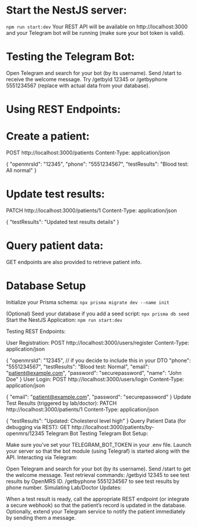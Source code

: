
# Start the NestJS server:

```npm run start:dev```
Your REST API will be available on http://localhost:3000 and your Telegram bot will be running (make sure your bot token is valid).

# Testing the Telegram Bot:

Open Telegram and search for your bot (by its username).
Send /start to receive the welcome message.
Try /getbyid 12345 or /getbyphone 5551234567 (replace with actual data from your database).


# Using REST Endpoints:


# Create a patient:
POST http://localhost:3000/patients
Content-Type: application/json

{
  "openmrsId": "12345",
  "phone": "5551234567",
  "testResults": "Blood test: All normal"
}

# Update test results:
PATCH http://localhost:3000/patients/1
Content-Type: application/json

{
  "testResults": "Updated test results details"
}

# Query patient data:
GET endpoints are also provided to retrieve patient info.


# Database Setup
Initialize your Prisma schema:
```npx prisma migrate dev --name init```

(Optional) Seed your database if you add a seed script:
```npx prisma db seed```
    Start the NestJS Application:
```npm run start:dev```























Testing REST Endpoints:

User Registration:
POST http://localhost:3000/users/register
Content-Type: application/json

{
  "openmrsId": "12345",    // if you decide to include this in your DTO
  "phone": "5551234567",
  "testResults": "Blood test: Normal",
  "email": "patient@example.com",
  "password": "securepassword",
  "name": "John Doe"
}
User Login:
POST http://localhost:3000/users/login
Content-Type: application/json

{
  "email": "patient@example.com",
  "password": "securepassword"
}
Update Test Results (triggered by lab/doctor):
PATCH http://localhost:3000/patients/1
Content-Type: application/json

{
  "testResults": "Updated: Cholesterol level high"
}
Query Patient Data (for debugging via REST):
GET http://localhost:3000/patients/by-openmrs/12345
Telegram Bot Testing
Telegram Bot Setup:

Make sure you’ve set your TELEGRAM_BOT_TOKEN in your .env file.
Launch your server so that the bot module (using Telegraf) is started along with the API.
Interacting via Telegram:

Open Telegram and search for your bot (by its username).
Send /start to get the welcome message.
Test retrieval commands:
/getbyid 12345 to see test results by OpenMRS ID.
/getbyphone 5551234567 to see test results by phone number.
Simulating Lab/Doctor Updates:

When a test result is ready, call the appropriate REST endpoint (or integrate a secure webhook) so that the patient’s record is updated in the database.
Optionally, extend your Telegram service to notify the patient immediately by sending them a message.
